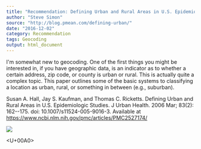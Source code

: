 ```yaml
---
title: "Recommendation: Defining Urban and Rural Areas in U.S. Epidemiologic Studies"
author: "Steve Simon"
source: "http://blog.pmean.com/defining-urban/"
date: "2016-12-02"
category: Recommendation
tags: Geocoding
output: html_document
---
```


I'm somewhat new to geocoding. One of the first things you might be
interested in, if you have geographic data, is an indicator as to
whether a certain address, zip code, or county is urban or rural. This
is actually quite a complex topic. This paper outlines some of the basic
systems to classifying a location as urban, rural, or something in
between (e.g., suburban).

<!---More--->

Susan A. Hall, Jay S. Kaufman, and Thomas C. Ricketts. Defining Urban
and Rural Areas in U.S. Epidemiologic Studies. J Urban Health. 2006 Mar;
83(2): 162--175. doi: 10.1007/s11524-005-9016-3. Available at
<https://www.ncbi.nlm.nih.gov/pmc/articles/PMC2527174/>

![](../../../web/images/defining-urban01.png)



<U+00A0>


